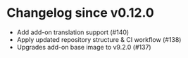 # Changelog since v0.12.0
- Add add-on translation support (#140) 
- Apply updated repository structure & CI workflow (#138) 
- Upgrades add-on base image to v9.2.0 (#137) 
